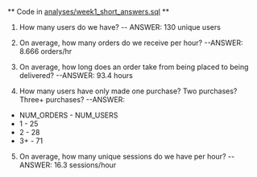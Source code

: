 ** Code in [analyses/week1_short_answers.sql](https://github.com/SamLeBlanc/course-dbt/blob/main/greenery/analyses/week1_short_answers.sql) **


1. How many users do we have?
-- ANSWER: 130 unique users

2. On average, how many orders do we receive per hour?
--ANSWER: 8.666 orders/hr

3. On average, how long does an order take from being placed to being delivered? 
--ANSWER: 93.4 hours

4. How many users have only made one purchase? Two purchases? Three+ purchases? --ANSWER: 
- NUM_ORDERS	- NUM_USERS
- 1	          - 25
- 2	          - 28
- 3+	        - 71

5. On average, how many unique sessions do we have per hour?
--ANSWER: 16.3 sessions/hour
